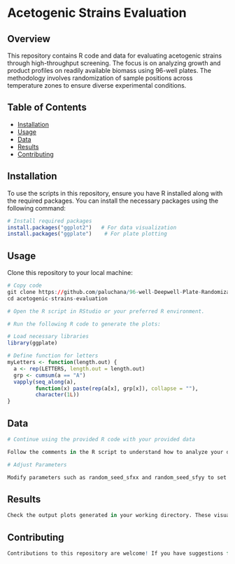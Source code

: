 # Acetogenic Strains Evaluation

## Overview

This repository contains R code and data for evaluating acetogenic strains through high-throughput screening. The focus is on analyzing growth and product profiles on readily available biomass using 96-well plates. The methodology involves randomization of sample positions across temperature zones to ensure diverse experimental conditions.

## Table of Contents

- [Installation](#installation)
- [Usage](#usage)
- [Data](#data)
- [Results](#results)
- [Contributing](#contributing)

## Installation

To use the scripts in this repository, ensure you have R installed along with the required packages. You can install the necessary packages using the following command:

```R
# Install required packages
install.packages("ggplot2")   # For data visualization
install.packages("ggplate")    # For plate plotting
```
## Usage
Clone this repository to your local machine:
```R
# Copy code
git clone https://github.com/paluchana/96-well-Deepwell-Plate-Randomization.git
cd acetogenic-strains-evaluation

# Open the R script in RStudio or your preferred R environment.

# Run the following R code to generate the plots:

# Load necessary libraries
library(ggplate)

# Define function for letters
myLetters <- function(length.out) {
  a <- rep(LETTERS, length.out = length.out)
  grp <- cumsum(a == "A")
  vapply(seq_along(a), 
         function(x) paste(rep(a[x], grp[x]), collapse = ""),
         character(1L))
}
```
## Data
```R
# Continue using the provided R code with your provided data

Follow the comments in the R script to understand how to analyze your data and visualize results.

# Adjust Parameters

Modify parameters such as random_seed_sfxx and random_seed_sfyy to set different seeds for randomization, ensuring diverse experimental conditions for your plates.
```

## Results
```R
Check the output plots generated in your working directory. These visualizations provide insights into the growth and metabolic activity of the acetogenic strains.
```
## Contributing
```R
Contributions to this repository are welcome! If you have suggestions for improvements or would like to add features, please fork the repository and submit a pull request. You can also open issues for any bugs or enhancements.
```
